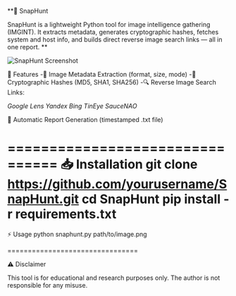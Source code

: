**📸 SnapHunt

SnapHunt is a lightweight Python tool for image intelligence gathering (IMGINT).
It extracts metadata, generates cryptographic hashes, fetches system and host info, and builds direct reverse image search links — all in one report.
**

![SnapHunt Screenshot](https://i.ibb.co/4ggprtJg/Screenshot-2025-08-14-161205.png)

🚀 Features
-📂 Image Metadata Extraction (format, size, mode)
-🔑 Cryptographic Hashes (MD5, SHA1, SHA256)
-🔍 Reverse Image Search Links:

_Google Lens
Yandex
Bing
TinEye
SauceNAO_

📑 Automatic Report Generation (timestamped .txt file)

================================
📥 Installation
git clone https://github.com/yourusername/SnapHunt.git
cd SnapHunt
pip install -r requirements.txt
================================

⚡ Usage
python snaphunt.py path/to/image.png


================================

⚠️ Disclaimer

This tool is for educational and research purposes only.
The author is not responsible for any misuse.
